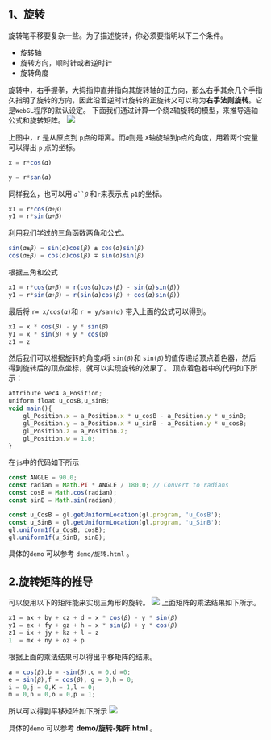 ## 1、旋转
旋转笔平移要复杂一些。为了描述旋转，你必须要指明以下三个条件。
+ 旋转轴
+ 旋转方向，顺时针或者逆时针
+ 旋转角度

旋转中，右手握拳，大拇指伸直并指向其旋转轴的正方向，那么右手其余几个手指久指明了旋转的方向，因此沿着逆时针旋转的正旋转又可以称为**右手法则旋转**。它是`WebGL`程序的默认设定。
下面我们通过计算一个绕`Z`轴旋转的模型，来推导选轴公式和旋转矩阵。
<img src='../../images/绕Z轴旋轴.png'>

上图中，`r` 是从原点到 `p`点的距离。而`𝛼`则是 `X`轴旋轴到`p`点的角度，用着两个变量可以得出  `p` 点的坐标。
```js
x = r*cos(𝛼)

y = r*san(𝛼)
``` 
同样我么，也可以用  `𝛼``𝛽` 和`r`来表示点 `p1`的坐标。
```js
x1 = r*cos(𝛼+𝛽)
y1 = r*sin(𝛼+𝛽)
``` 
利用我们学过的三角函数两角和公式。
```js
sin(𝛼±𝛽) = sin(𝛼)cos(𝛽) ± cos(𝛼)sin(𝛽)
cos(𝛼±𝛽) = cos(𝛼)cos(𝛽) ∓ sin(𝛼)sin(𝛽)
```
根据三角和公式
```js
x1 = r*cos(𝛼+𝛽) = r(cos(𝛼)cos(𝛽) - sin(𝛼)sin(𝛽))
y1 = r*sin(𝛼+𝛽) = r(sin(𝛼)cos(𝛽) + cos(𝛼)sin(𝛽))
``` 
最后将  `r= x/cos(𝛼)`和 `r = y/san(𝛼)` 带入上面的公式可以得到。
```js
x1 = x * cos(𝛽) - y * sin(𝛽)
y1 = x * sin(𝛽) + y * cos(𝛽)
z1 = z
```

然后我们可以根据旋转的角度`𝛽`将 `sin(𝛽)`和 `sin(𝛽)`的值传递给顶点着色器，然后得到旋转后的顶点坐标，就可以实现旋转的效果了。
顶点着色器中的代码如下所示：
```js
attribute vec4 a_Position;
uniform float u_cosB,u_sinB;
void main(){
    gl_Position.x = a_Position.x * u_cosB - a_Position.y * u_sinB;
    gl_Position.y = a_Position.x * u_sinB - a_Position.y * u_cosB;
    gl_Position.z = a_Position.z;
    gl_Position.w = 1.0;
}

```
在`js`中的代码如下所示
```js
const ANGLE = 90.0; 
const radian = Math.PI * ANGLE / 180.0; // Convert to radians
const cosB = Math.cos(radian);
const sinB = Math.sin(radian);

const u_CosB = gl.getUniformLocation(gl.program, 'u_CosB');
const u_SinB = gl.getUniformLocation(gl.program, 'u_SinB');
gl.uniform1f(u_CosB, cosB);
gl.uniform1f(u_SinB, sinB);
```
具体的`demo` 可以参考 `demo/旋转.html` 。

## 2.旋转矩阵的推导
可以使用以下的矩阵能来实现三角形的旋转。
<img src='../../images/平移矩阵.png'>
上面矩阵的乘法结果如下所示。

```js
x1 = ax + by + cz + d = x * cos(𝛽) - y * sin(𝛽)
y1 = ex + fy + gz + h = x * sin(𝛽) + y * cos(𝛽)
z1 = ix + jy + kz + l = z
1  = mx + ny + oz + p
```
根据上面的乘法结果可以得出平移矩阵的结果。
```js
a = cos(𝛽),b = -sin(𝛽),c = 0,d =0; 
e = sin(𝛽),f = cos(𝛽), g = 0,h = 0;
i = 0,j = 0,K = 1,l = 0;
m = 0,n = 0,o = 0,p = 1;
```
所以可以得到平移矩阵如下所示
<img src='../../images/旋转矩阵-推导结果.png'>

具体的`demo` 可以参考  **demo/旋转-矩阵.html** 。